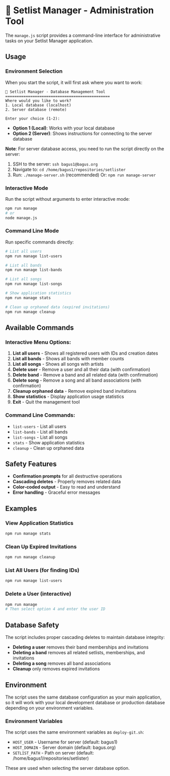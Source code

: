 # 🎵 Setlist Manager - Administration Tool

The `manage.js` script provides a command-line interface for administrative tasks on your Setlist Manager application.

## Usage

### Environment Selection
When you start the script, it will first ask where you want to work:

```
🎵 Setlist Manager - Database Management Tool
==============================================
Where would you like to work?
1. Local database (localhost)
2. Server database (remote)

Enter your choice (1-2):
```

- **Option 1 (Local)**: Works with your local database
- **Option 2 (Server)**: Shows instructions for connecting to the server database

**Note**: For server database access, you need to run the script directly on the server:
1. SSH to the server: `ssh bagus1@bagus.org`
2. Navigate to: `cd /home/bagus1/repositories/setlister`
3. Run: `./manage-server.sh` (recommended)
   Or: `npm run manage-server`

### Interactive Mode
Run the script without arguments to enter interactive mode:

```bash
npm run manage
# or
node manage.js
```

### Command Line Mode
Run specific commands directly:

```bash
# List all users
npm run manage list-users

# List all bands
npm run manage list-bands

# List all songs
npm run manage list-songs

# Show application statistics
npm run manage stats

# Clean up orphaned data (expired invitations)
npm run manage cleanup
```

## Available Commands

### Interactive Menu Options:
1. **List all users** - Shows all registered users with IDs and creation dates
2. **List all bands** - Shows all bands with member counts
3. **List all songs** - Shows all songs with artists
4. **Delete user** - Remove a user and all their data (with confirmation)
5. **Delete band** - Remove a band and all related data (with confirmation)
6. **Delete song** - Remove a song and all band associations (with confirmation)
7. **Cleanup orphaned data** - Remove expired band invitations
8. **Show statistics** - Display application usage statistics
9. **Exit** - Quit the management tool

### Command Line Commands:
- `list-users` - List all users
- `list-bands` - List all bands
- `list-songs` - List all songs
- `stats` - Show application statistics
- `cleanup` - Clean up orphaned data

## Safety Features

- **Confirmation prompts** for all destructive operations
- **Cascading deletes** - Properly removes related data
- **Color-coded output** - Easy to read and understand
- **Error handling** - Graceful error messages

## Examples

### View Application Statistics
```bash
npm run manage stats
```

### Clean Up Expired Invitations
```bash
npm run manage cleanup
```

### List All Users (for finding IDs)
```bash
npm run manage list-users
```

### Delete a User (interactive)
```bash
npm run manage
# Then select option 4 and enter the user ID
```

## Database Safety

The script includes proper cascading deletes to maintain database integrity:

- **Deleting a user** removes their band memberships and invitations
- **Deleting a band** removes all related setlists, memberships, and invitations
- **Deleting a song** removes all band associations
- **Cleanup** only removes expired invitations

## Environment

The script uses the same database configuration as your main application, so it will work with your local development database or production database depending on your environment variables.

### Environment Variables
The script uses the same environment variables as `deploy-git.sh`:

- `HOST_USER` - Username for server (default: bagus1)
- `HOST_DOMAIN` - Server domain (default: bagus.org)  
- `SETLIST_PATH` - Path on server (default: /home/bagus1/repositories/setlister)

These are used when selecting the server database option. 